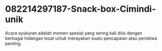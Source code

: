 # 082214297187-Snack-box-Cimindi-unik
Acara syukuran adalah momen spesial yang sering kali diisi dengan berbagai hidangan lezat untuk merayakan suatu pencapaian atau peristiwa penting.
